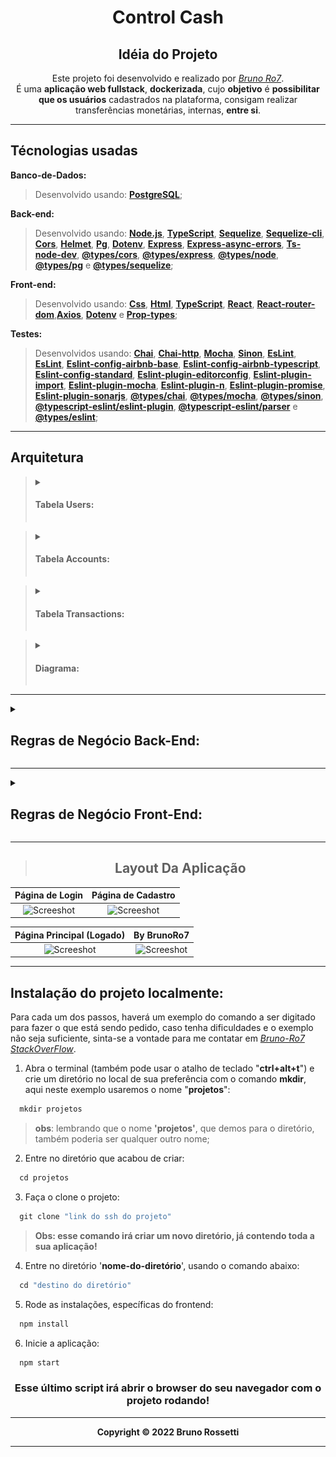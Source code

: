 <div style="display:inline_block" align="center">

  <h1><strong>Control Cash</strong></h1>

</div>

<div style="display:inline_block" align="center">
  
  <h2><strong>Idéia do Projeto</strong></h2>
 
Este projeto foi desenvolvido e realizado por _[Bruno Ro7](https://www.linkedin.com/in/brunoro7/)_.<br>
É uma **aplicação web fullstack**, **dockerizada**, cujo **objetivo** é **possibilitar que os usuários** cadastrados na plataforma, consigam realizar transferências monetárias, internas, **entre si**.

---
</div>

## **Técnologias usadas**

**Banco-de-Dados:**
> Desenvolvido usando: [**PostgreSQL**](https://www.postgresql.org/);

**Back-end:**
> Desenvolvido usando: [**Node.js**](https://nodejs.org), [**TypeScript**](https://www.typescriptlang.org/), [**Sequelize**](https://sequelize.org/), [**Sequelize-cli**](https://www.npmjs.com/package/sequelize-cli), [**Cors**](https://www.npmjs.com/package/cors), [**Helmet**](https://www.npmjs.com/package/helmet), [**Pg**](https://www.npmjs.com/package/pg), [**Dotenv**](https://www.npmjs.com/package/dotenv), [**Express**](https://www.npmjs.com/package/express), [**Express-async-errors**](https://www.npmjs.com/package/express-async-errors), [**Ts-node-dev**](https://www.npmjs.com/package/ts-node-dev), [**@types/cors**](https://www.npmjs.com/package/@types/cors), [**@types/express**](https://www.npmjs.com/package/@types/express), [**@types/node**](https://www.npmjs.com/package/@types/node), [**@types/pg**](https://www.npmjs.com/package/@types/pg) e [**@types/sequelize**](https://www.npmjs.com/package/@types/sequelize);

**Front-end:**
> Desenvolvido usando: [**Css**](https://pt.wikipedia.org/wiki/Cascading_Style_Sheets), [**Html**](https://pt.wikipedia.org/wiki/HTML), [**TypeScript**](), [**React**](https://reactjs.org/), [**React-router-dom**](https://www.npmjs.com/package/react-router-dom),[**Axios**](https://www.npmjs.com/package/axios), [**Dotenv**](https://www.npmjs.com/package/dotenv) e [**Prop-types**](https://www.npmjs.com/package/prop-types);


**Testes:**
> Desenvolvidos usando: [**Chai**](https://www.npmjs.com/package/chai), [**Chai-http**](https://www.chaijs.com/plugins/chai-http/), [**Mocha**](https://mochajs.org/), [**Sinon**](https://sinonjs.org/), [**EsLint**](https://eslint.org/), [**EsLint**](https://eslint.org/), [**Eslint-config-airbnb-base**](https://www.npmjs.com/package/eslint-config-airbnb-base), [**Eslint-config-airbnb-typescript**](https://www.npmjs.com/package/eslint-config-airbnb-typescript), [**Eslint-config-standard**](https://www.npmjs.com/package/eslint-config-standard), [**Eslint-plugin-editorconfig**](https://www.npmjs.com/package/eslint-plugin-editorconfig), [**Eslint-plugin-import**](https://www.npmjs.com/package/eslint-plugin-import), [**Eslint-plugin-mocha**](https://www.npmjs.com/package/eslint-plugin-mocha), [**Eslint-plugin-n**](https://www.npmjs.com/package/eslint-plugin-n), [**Eslint-plugin-promise**](https://www.npmjs.com/package/eslint-plugin-promise), [**Eslint-plugin-sonarjs**](https://www.npmjs.com/package/eslint-plugin-sonarjs), [**@types/chai**](https://www.npmjs.com/package/@types/chai), [**@types/mocha**](https://www.npmjs.com/package/@types/mocha), [**@types/sinon**](https://www.npmjs.com/package/@types/sinon), [**@typescript-eslint/eslint-plugin**](https://www.npmjs.com/package/@typescript-eslint/eslint-plugin), [**@typescript-eslint/parser**](https://www.npmjs.com/package/@typescript-eslint/parser) e [**@types/eslint**](https://www.npmjs.com/package/@types/eslint);

---
## **Arquitetura**

> <details>
> <summary><h4>Tabela <strong>Users</strong>:<h4></summary>
>
> - id ==> Primary-Key;
>
> - username ==> (o @ do usuário);
>
> - password ==> (com BCrypt - Hashed);
>
> - accountId ==> Foreign-Key (Accounts[id]);

</details>

> <details>
> <summary><h4>Tabela <strong>Accounts</strong>:<h4></summary>
>
> - id ==> primaryKey;
>
> - balance ==> No cadastro o valor é R$ 100,00;

</details>

> <details>
> <summary><h4>Tabela <strong>Transactions</strong>:<h4></summary>
>
> - id ==> PrimaryKey;
>
> - debitedAccountId ==> Foreign-Key (Accounts[id]);
>
> - creditedAccountId ==> Foreign-Key(Accounts[id]);
>
> - value ==> Total da transferência;
>
> - createdAt ==> Data de realização;

</details>

> <details>
> <summary><h4><strong>Diagrama</strong>:<h4></summary>
>
> <img src="./digram.png" alt="É uma imagem em diagrama, descrevendo a arquitetura das tabelas de users, accounts e transactions." />

</details>

---
<details>
<summary>

## **Regras de Negócio Back-End:**
</summary>

- [X] **1.** Qualquer pessoa deverá poder fazer parte, para isso, basta **realizar o cadastro** informando **"username"** e **"password"**.
- [X] **2.** Deve-se garantir que cada **"username"** seja **único** e composto por, **pelo menos, 3 caracteres**.
- [X] **3.** Deve-se garantir que a **"password"** seja composta por **pelo menos 8 caracteres**, **um número** e **uma letra maiúscula**. **Obs**: Lembre-se que ela deverá ser **"hashada"** ao ser armazenada no banco.
- [X] **4.** Durante o processo de **cadastro de um novo usuário**, sua respectiva conta deverá ser criada automaticamente na **tabela Accounts** com um **Balance de R$ 100,00**. **Obs**: É importante ressaltar que **caso ocorra algum problema** e o usuário não seja criado, a **tabela Accounts não deverá ser afetada**.
- [X] **5.** Todo usuário deverá conseguir logar na aplicação informando username e password. Caso o **login seja bem-sucedido**, um **token JWT (com 24h de validade)** deverá ser fornecido.
- [X] **6.** Todo **usuário logado** (ou seja, que apresente um token válido) deverá ser capaz de visualizar **seu próprio balance atual**. Um **usuário A não pode visualizar o balance de um usuário B**, por exemplo.
- [ ] **7.** Todo **usuário logado** (ou seja, que apresente um token válido) deverá ser capaz de realizar um **cash-out** informando o **"username" do usuário** que sofrerá o **cash-in**, caso apresente **balance suficiente** para isso. Atente-se ao fato de que um usuário não deverá ter a possibilidade de realizar uma transferência para si mesmo.
- [ ] **8.** Toda nova **transação bem-sucedida** deverá ser registrada na **tabela Transactions**. Em **casos de falhas** transacionais, a **tabela Transactions não deverá ser afetada**.
- [ ] **9.** Todo **usuário logado** (ou seja, que apresente um token válido) deverá ser capaz de **visualizar as transações financeiras (cash-out e cash-in) que participou**. Caso o usuário não tenha participado de uma determinada transação, ele nunca poderá ter acesso à ela.
- [ ] **10.** Todo **usuário logado** (ou seja, que apresente um token válido) deverá ser capaz de **filtrar as transações** financeiras que participou por:
  - [ ] **-** **Data de realização** da transação;
  - [ ] **-** Transações de **cash-out**;
  - [ ] **-** Transações de **cash-in**;

</details>

---
<details>
<summary>

## **Regras de Negócio Front-End:**
</summary>

- [ ] **1.** Página para realizar o cadastro informando **"username"** e **"password"**.
- [ ] **2.** Página para realizar o login informando **"username"** e **"password"**.
- [ ] **3.** Com o **usuário logado**, a **Página Principal** deve apresentar:
  - [ ] **-** Balance atual (Saldo em conta) do usuário;
  - [ ] **-** Seção voltada à realização de transferências para outros usuários, a partir do username de quem sofrerá o cash-in;
  - [ ] **-** Tabela com os detalhes de todas as transações que o usuário participou;
  - [ ] **-** Mecanismo para filtrar a tabela por data de transação e/ou transações do tipo cash-in/cash-out;
  - [ ] **-** Botão para realizar o log-out;

</details>

---
<div  width="70vh" heigth="50vh" style="display:inline_block" align="center">

> ## **Layout Da Aplicação**

**Página de Login**  |  **Página de Cadastro**    
:-------------------------:|:-------------------------:
![Screeshot]()  |  ![Screeshot]()

**Página Principal (Logado)**  |  **By BrunoRo7**    
:-------------------------:|:-------------------------:
![Screeshot]()  |  ![Screeshot]()
<!-- https://avatars.githubusercontent.com/u/80050586?v=4 -->

---
</div>

## **Instalação do projeto localmente:**
 
Para cada um dos passos, haverá um exemplo do comando a ser digitado para fazer o que está sendo pedido, caso tenha dificuldades e o exemplo não seja suficiente, sinta-se a vontade para me contatar em _[Bruno-Ro7 StackOverFlow](https://stackoverflow.com/users/20140542/bruno-rossetti)_.

1. Abra o terminal (também pode usar o atalho de teclado "**ctrl+alt+t**") e crie um diretório no local de sua preferência com o comando **mkdir**, aqui neste exemplo usaremos o nome "**projetos**":
```javascript
  mkdir projetos
```
> **obs**: lembrando que o nome **'projetos'**, que demos para o diretório, também poderia ser qualquer outro nome;

2. Entre no diretório que acabou de criar:
```javascript
  cd projetos
```

3. Faça o clone o projeto:
```javascript
  git clone "link do ssh do projeto"
```
> **Obs: esse comando irá criar um novo diretório, já contendo toda a sua aplicação!**

4. Entre no diretório '**nome-do-diretório**', usando o comando abaixo:
```javascript
  cd "destino do diretório"
```

5. Rode as instalações, específicas do frontend:
```javascript
  npm install
```

6. Inicie a aplicação:
```javascript
  npm start
```

<div style="display:inline_block" align="center">

### **Esse último script irá abrir o browser do seu navegador com o projeto rodando!**

---
</div>

<div style="display:inline_block" align="center">

**Copyright © 2022 Bruno Rossetti**

---
</div>